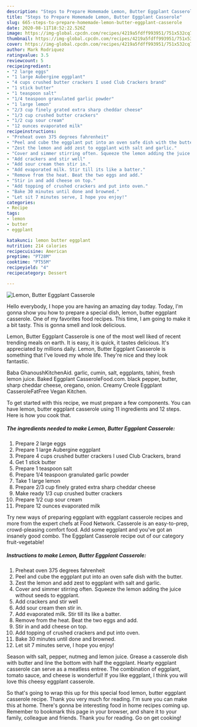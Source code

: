 ```yaml
---
description: "Steps to Prepare Homemade Lemon, Butter Eggplant Casserole"
title: "Steps to Prepare Homemade Lemon, Butter Eggplant Casserole"
slug: 665-steps-to-prepare-homemade-lemon-butter-eggplant-casserole
date: 2020-08-11T18:52:22.526Z
image: https://img-global.cpcdn.com/recipes/4219a5fdff993951/751x532cq70/lemon-butter-eggplant-casserole-recipe-main-photo.jpg
thumbnail: https://img-global.cpcdn.com/recipes/4219a5fdff993951/751x532cq70/lemon-butter-eggplant-casserole-recipe-main-photo.jpg
cover: https://img-global.cpcdn.com/recipes/4219a5fdff993951/751x532cq70/lemon-butter-eggplant-casserole-recipe-main-photo.jpg
author: Mark Rodriquez
ratingvalue: 3.5
reviewcount: 5
recipeingredient:
- "2 large eggs"
- "1 large Aubergine eggplant"
- "4 cups crushed butter crackers I used Club Crackers brand"
- "1 stick butter"
- "1 teaspoon salt"
- "1/4 teaspoon granulated garlic powder"
- "1 large lemon"
- "2/3 cup finely grated extra sharp cheddar cheese"
- "1/3 cup crushed butter crackers"
- "1/2 cup sour cream"
- "12 ounces evaporated milk"
recipeinstructions:
- "Preheat oven 375 degrees fahrenheit"
- "Peel and cube the eggplant put into an oven safe dish with the butter."
- "Zest the lemon and add zest to eggplant with salt and garlic."
- "Cover and simmer stirring often. Squeeze the lemon adding the juice without seeds to eggplant."
- "Add crackers and stir well"
- "Add sour cream then stir in."
- "Add evaporated milk. Stir till its like a batter."
- "Remove from the heat. Beat the two eggs and add."
- "Stir in and add cheese on top."
- "Add topping of crushed crackers and put into oven."
- "Bake 30 minutes until done and browned."
- "Let sit 7 minutes serve, I hope you enjoy!"
categories:
- Recipe
tags:
- lemon
- butter
- eggplant

katakunci: lemon butter eggplant 
nutrition: 214 calories
recipecuisine: American
preptime: "PT28M"
cooktime: "PT55M"
recipeyield: "4"
recipecategory: Dessert

---
```



![Lemon, Butter Eggplant Casserole](https://img-global.cpcdn.com/recipes/4219a5fdff993951/751x532cq70/lemon-butter-eggplant-casserole-recipe-main-photo.jpg)

Hello everybody, I hope you are having an amazing day today. Today, I'm gonna show you how to prepare a special dish, lemon, butter eggplant casserole. One of my favorites food recipes. This time, I am going to make it a bit tasty. This is gonna smell and look delicious.

Lemon, Butter Eggplant Casserole is one of the most well liked of recent trending meals on earth. It is easy, it is quick, it tastes delicious. It's appreciated by millions daily. Lemon, Butter Eggplant Casserole is something that I've loved my whole life. They're nice and they look fantastic.

Baba GhanoushKitchenAid. garlic, cumin, salt, eggplants, tahini, fresh lemon juice. Baked Eggplant CasseroleFood.com. black pepper, butter, sharp cheddar cheese, oregano, onion. Creamy Creole Eggplant CasseroleFatFree Vegan Kitchen.


To get started with this recipe, we must prepare a few components. You can have lemon, butter eggplant casserole using 11 ingredients and 12 steps. Here is how you cook that.

<!--inarticleads1-->

##### The ingredients needed to make Lemon, Butter Eggplant Casserole:

1. Prepare 2 large eggs
1. Prepare 1 large Aubergine eggplant
1. Prepare 4 cups crushed butter crackers I used Club Crackers, brand
1. Get 1 stick butter
1. Prepare 1 teaspoon salt
1. Prepare 1/4 teaspoon granulated garlic powder
1. Take 1 large lemon
1. Prepare 2/3 cup finely grated extra sharp cheddar cheese
1. Make ready 1/3 cup crushed butter crackers
1. Prepare 1/2 cup sour cream
1. Prepare 12 ounces evaporated milk


Try new ways of preparing eggplant with eggplant casserole recipes and more from the expert chefs at Food Network. Casserole is an easy-to-prep, crowd-pleasing comfort food. Add some eggplant and you&#39;ve got an insanely good combo. The Eggplant Casserole recipe out of our category fruit-vegetable! 

<!--inarticleads2-->

##### Instructions to make Lemon, Butter Eggplant Casserole:

1. Preheat oven 375 degrees fahrenheit
1. Peel and cube the eggplant put into an oven safe dish with the butter.
1. Zest the lemon and add zest to eggplant with salt and garlic.
1. Cover and simmer stirring often. Squeeze the lemon adding the juice without seeds to eggplant.
1. Add crackers and stir well
1. Add sour cream then stir in.
1. Add evaporated milk. Stir till its like a batter.
1. Remove from the heat. Beat the two eggs and add.
1. Stir in and add cheese on top.
1. Add topping of crushed crackers and put into oven.
1. Bake 30 minutes until done and browned.
1. Let sit 7 minutes serve, I hope you enjoy!


Season with salt, pepper, nutmeg and lemon juice. Grease a casserole dish with butter and line the bottom with half the eggplant. Hearty eggplant casserole can serve as a meatless entree. The combination of eggplant, tomato sauce, and cheese is wonderful! If you like eggplant, I think you will love this cheesy eggplant casserole. 

So that's going to wrap this up for this special food lemon, butter eggplant casserole recipe. Thank you very much for reading. I'm sure you can make this at home. There's gonna be interesting food in home recipes coming up. Remember to bookmark this page in your browser, and share it to your family, colleague and friends. Thank you for reading. Go on get cooking!
